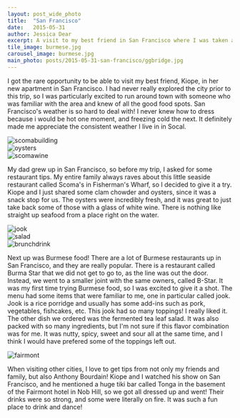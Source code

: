 ```yaml
---
layout: post_wide_photo
title:  "San Francisco"
date:   2015-05-31
author: Jessica Dear
excerpt: A visit to my best friend in San Francisco where I was taken all around town to site see and eat and drink at all kinds of great places! 
tile_image: burmese.jpg
carousel_image: burmese.jpg
main_photo: posts/2015-05-31-san-francisco/ggbridge.jpg
---
```


<p>I got the rare opportunity to be able to visit my best friend, Kiope, in her new apartment in San Francisco. I had never really explored the city prior to this trip, so I was particularly excited to run around town with someone who was familiar with the area and knew of all the good food spots. San Francisco's weather is so hard to deal with! I never knew how to dress because i would be hot one moment, and freezing cold the next. It definitely made me appreciate the consistent weather I live in in Socal.</p>

<div class="row row-no-padding">
<div class="col-sm-4"><img class="img-responsive" alt="scomabuilding" src="/images/posts/2015-05-31-san-francisco/scomabuilding.jpg" /></div>
<div class="col-sm-4"><img class="img-responsive" alt="oysters" src="/images/posts/2015-05-31-san-francisco/scomas.jpg" /></div>
<div class="col-sm-4"><img class="img-responsive" alt="scomawine" src="/images/posts/2015-05-31-san-francisco/scomawine.jpg" />
</div>
</div>

<p>My dad grew up in San Francisco, so before my trip, I asked for some restaurant tips. My entire family always raves about this little seaside restaurant called Scoma's in Fisherman's Wharf, so I decided to give it a try. Kiope and I just shared some clam chowder and oysters, since it was a snack stop for us. The oysters were incredibly fresh, and it was great to just take back some of those with a glass of white wine. There is nothing like straight up seafood from a place right on the water.</p>

<div class="row row-no-padding">
<div class="col-sm-4"><img class="img-responsive" alt="jook" src="/images/posts/2015-05-31-san-francisco/jook.jpg" /></div>
<div class="col-sm-4"><img class="img-responsive" alt="salad" src="/images/posts/2015-05-31-san-francisco/burmese3.jpg" /></div>
<div class="col-sm-4"><img class="img-responsive" alt="brunchdrink" src="/images/posts/2015-05-31-san-francisco/brunchdrink.jpg" />
</div>
</div>

<p>Next up was Burmese food! There are a lot of Burmese restaurants up in San Francisco, and they are really popular. There is a restaurant called Burma Star that we did not get to go to, as the line was out the door. Instead, we went to a smaller joint with the same owners, called B-Star. It was my first time trying Burmese food, so I was excited to give it a shot. The menu had some items that were familiar to me, one in particular called jook. Jook is a rice porridge and usually has some add-ins such as pork, vegetables, fishcakes, etc. This jook had so many toppings! I really liked it. The other dish we ordered was the fermented tea leaf salad. It was also packed with so many ingredients, but I'm not sure if this flavor combination was for me. It was nutty, spicy, sweet and sour all at the same time, and I think I would have prefered some of the toppings left out.</p>

<img class="img-responsive" alt="fairmont" src="/images/posts/2015-05-31-san-francisco/fairmont.jpg" />

<p>When visiting other cities, I love to get tips from not only my friends and family, but also Anthony Bourdain! Kiope and I watched his show on San Francisco, and he mentioned a huge tiki bar called Tonga in the basement of the Fairmont hotel in Nob Hill, so we got all dressed up and went! Their drinks were so strong, and some were literally on fire. It was such a fun place to drink and dance!</p>


